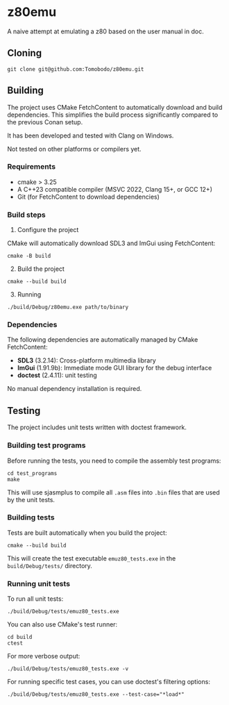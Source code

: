 # z80emu

A naive attempt at emulating a z80 based on the user manual in doc.

## Cloning

```shell
git clone git@github.com:Tomobodo/z80emu.git
```

## Building

The project uses CMake FetchContent to automatically download and build dependencies.
This simplifies the build process significantly compared to the previous Conan setup.

It has been developed and tested with Clang on Windows.

Not tested on other platforms or compilers yet.

### Requirements

- cmake > 3.25
- A C++23 compatible compiler (MSVC 2022, Clang 15+, or GCC 12+)
- Git (for FetchContent to download dependencies)

### Build steps

1. Configure the project

CMake will automatically download SDL3 and ImGui using FetchContent:

```shell
cmake -B build
```

2. Build the project

```shell
cmake --build build
```

3. Running

```shell
./build/Debug/z80emu.exe path/to/binary
```

### Dependencies

The following dependencies are automatically managed by CMake FetchContent:

- **SDL3** (3.2.14): Cross-platform multimedia library
- **ImGui** (1.91.9b): Immediate mode GUI library for the debug interface
- **doctest** (2.4.11): unit testing

No manual dependency installation is required.

## Testing

The project includes unit tests written with doctest framework.

### Building test programs

Before running the tests, you need to compile the assembly test programs:

```shell
cd test_programs
make
```

This will use sjasmplus to compile all `.asm` files into `.bin` files that are used by the unit tests.

### Building tests

Tests are built automatically when you build the project:

```shell
cmake --build build
```

This will create the test executable `emuz80_tests.exe` in the `build/Debug/tests/` directory.

### Running unit tests

To run all unit tests:

```shell
./build/Debug/tests/emuz80_tests.exe
```

You can also use CMake's test runner:

```shell
cd build
ctest
```

For more verbose output:

```shell
./build/Debug/tests/emuz80_tests.exe -v
```

For running specific test cases, you can use doctest's filtering options:

```shell
./build/Debug/tests/emuz80_tests.exe --test-case="*load*"
```
